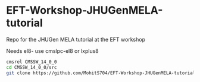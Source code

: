 # EFT-Workshop-JHUGenMELA-tutorial
Repo for the JHUGen MELA tutorial at the EFT workshop

Needs el8- use cmslpc-el8 or lxplus8

```bash
cmsrel CMSSW_14_0_0
cd CMSSW_14_0_0/src
git clone https://github.com/MohitS704/EFT-Workshop-JHUGenMELA-tutorial.git
```
